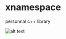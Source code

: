 # xnamespace
personnal c++ library

![alt text](https://media3.giphy.com/media/fmkYSBlJt3XjNF6p9c/giphy.gif?cid=790b76114b127944552c39bdcb9b1eb2593312bb4b0c2d65&rid=giphy.gif&ct=g)
